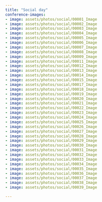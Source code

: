 ```yaml
---
title: "Social day"
conference-images:
- image: assets/photos/social/00001_Image
- image: assets/photos/social/00002_Image
- image: assets/photos/social/00003_Image
- image: assets/photos/social/00004_Image
- image: assets/photos/social/00005_Image
- image: assets/photos/social/00006_Image
- image: assets/photos/social/00007_Image
- image: assets/photos/social/00008_Image
- image: assets/photos/social/00009_Image
- image: assets/photos/social/00011_Image
- image: assets/photos/social/00012_Image
- image: assets/photos/social/00013_Image
- image: assets/photos/social/00014_Image
- image: assets/photos/social/00015_Image
- image: assets/photos/social/00017_Image
- image: assets/photos/social/00018_Image
- image: assets/photos/social/00019_Image
- image: assets/photos/social/00020_Image
- image: assets/photos/social/00021_Image
- image: assets/photos/social/00022_Image
- image: assets/photos/social/00023_Image
- image: assets/photos/social/00024_Image
- image: assets/photos/social/00025_Image
- image: assets/photos/social/00026_Image
- image: assets/photos/social/00027_Image
- image: assets/photos/social/00028_Image
- image: assets/photos/social/00029_Image
- image: assets/photos/social/00030_Image
- image: assets/photos/social/00031_Image
- image: assets/photos/social/00032_Image
- image: assets/photos/social/00033_Image
- image: assets/photos/social/00034_Image
- image: assets/photos/social/00035_Image
- image: assets/photos/social/00036_Image
- image: assets/photos/social/00037_Image
- image: assets/photos/social/00038_Image
- image: assets/photos/social/00039_Image

---
```

